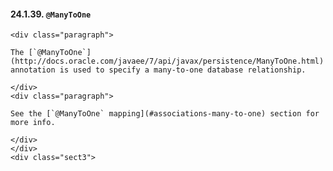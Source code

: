    #### 24.1.39. `@ManyToOne`

    <div class="paragraph">

    The [`@ManyToOne`](http://docs.oracle.com/javaee/7/api/javax/persistence/ManyToOne.html) annotation is used to specify a many-to-one database relationship.

    </div>
    <div class="paragraph">

    See the [`@ManyToOne` mapping](#associations-many-to-one) section for more info.

    </div>
    </div>
    <div class="sect3">